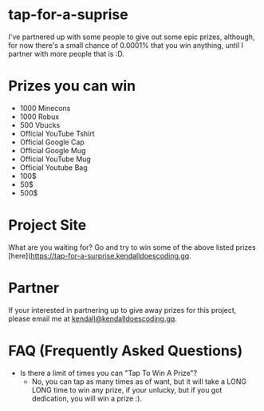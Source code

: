 # tap-for-a-suprise

I've partnered up with some people to give out some epic prizes, although, for now there's a small chance of 0.0001% that you win anything, until I partner with more people that is :D.

# Prizes you can win

- 1000 Minecons
- 1000 Robux
- 500 Vbucks
- Official YouTube Tshirt
- Official Google Cap
- Official Google Mug
- Official YouTube Mug
- Official Youtube Bag
- 100$
- 50$
- 500$

# Project Site

What are you waiting for? Go and try to win some of the above listed prizes [here](https://tap-for-a-surprise.kendalldoescoding.gq.

# Partner

If your interested in partnering up to give away prizes for this project, please email me at kendall@kendalldoescoding.gq.

# FAQ (Frequently Asked Questions)

- Is there a limit of times you can "Tap To Win A Prize"?
  - No, you can tap as many times as of want, but it will take a LONG LONG time to win any prize, if your unlucky, but if you got dedication, you will win a prize :).
